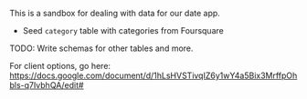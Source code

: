 This is a sandbox for dealing with data for our date app.

* Seed `category` table with categories from Foursquare

TODO: Write schemas for other tables and more.

For client options, go here: https://docs.google.com/document/d/1hLsHVSTivqIZ6y1wY4a5Bix3MrffpOhbls-q7IvbhQA/edit#